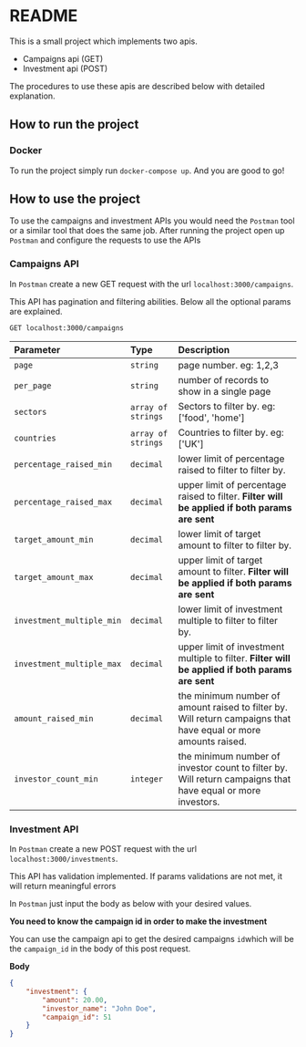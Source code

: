 # README

This is a small project which implements two apis.
* Campaigns api (GET)
* Investment api (POST)

The procedures to use these apis are described below with detailed explanation.

## How to run the project

### Docker
To run the project simply run `docker-compose up`. And you are good to go!

## How to use the project

To use the campaigns and investment APIs you would need the `Postman` tool
or a similar tool that does the same job.
After running the project open up `Postman` and configure the requests to 
use the APIs

### Campaigns API
In `Postman` create a new GET request with the url `localhost:3000/campaigns`.

This API has pagination and filtering abilities. Below all the optional params are explained.

```http
GET localhost:3000/campaigns
```

| Parameter                 | Type               | Description                                                                                                     |
|:--------------------------|:-------------------|:----------------------------------------------------------------------------------------------------------------|
| `page`                    | `string`           | page number. eg: 1,2,3                                                                                          |
| `per_page`                | `string`           | number of records to show in a single page                                                                      |
| `sectors`                 | `array of strings` | Sectors to filter by. eg: ['food', 'home']                                                                      |
| `countries`               | `array of strings` | Countries to filter by. eg: ['UK']                                                                              |
| `percentage_raised_min`   | `decimal`          | lower limit of percentage raised to filter to filter by.                                                        |
| `percentage_raised_max`   | `decimal`          | upper limit of percentage raised to filter. **Filter will be applied if both params are sent**                  |
| `target_amount_min`       | `decimal`          | lower limit of target amount to filter to filter by.                                                            |
| `target_amount_max`       | `decimal`          | upper limit of target amount to filter. **Filter will be applied if both params are sent**                      |
| `investment_multiple_min` | `decimal`          | lower limit of investment multiple to filter to filter by.                                                      |
| `investment_multiple_max` | `decimal`          | upper limit of investment multiple to filter. **Filter will be applied if both params are sent**                |
| `amount_raised_min`       | `decimal`          | the minimum number of amount raised to filter by. Will return campaigns that have equal or more amounts raised. |
| `investor_count_min`      | `integer`          | the minimum number of investor count to filter by. Will return campaigns that have equal or more investors.     |

### Investment API
In `Postman` create a new POST request with the url `localhost:3000/investments`.

This API has validation implemented. If params validations are not met, it will return
meaningful errors

In `Postman` just input the body as below with your desired values. 

**You need to know the campaign id in order to make the investment**

You can use the campaign api to get the desired campaigns `id`which will be the
`campaign_id` in the body of this post request.

**Body**

```json
{
    "investment": {
        "amount": 20.00,
        "investor_name": "John Doe",
        "campaign_id": 51
    }
}
```